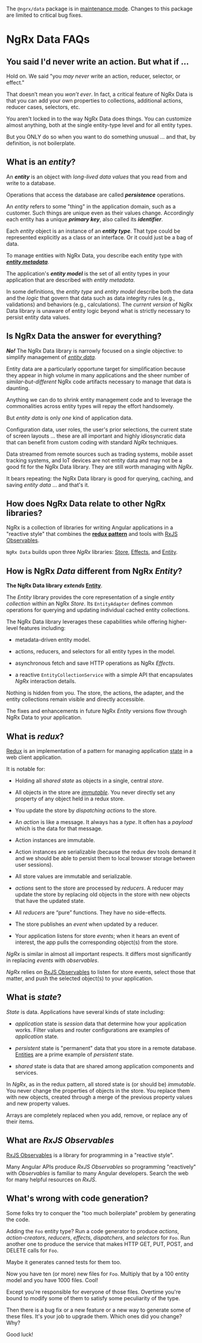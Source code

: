 <div class="alert is-critical">

The `@ngrx/data` package is in <a href="https://github.com/ngrx/platform/issues/4011" target="_blank">maintenance mode</a>.
Changes to this package are limited to critical bug fixes.

</div>

# NgRx Data FAQs

<a id="no-boilerplate-claim"></a>

## You said I'd never write an action. But what if ...

Hold on. We said "you _may never_ write an action, reducer, selector, or effect."

That doesn’t mean you _won’t ever_.
In fact, a critical feature of NgRx Data is that you can add your own properties to collections, additional actions, reducer cases, selectors, etc.

You aren't locked in to the way NgRx Data does things.
You can customize almost anything, both at the single entity-type level and for all entity types.

But you ONLY do so when you want to do something unusual … and that, by definition, is not boilerplate.

<a id="entity"></a>

## What is an _entity_?

An **_entity_** is an object with _long-lived data values_ that you read from and write to a database.

<div class="alert is-helpful">

Operations that access the database are called **_persistence_** operations.

</div>

An _entity_ refers to some "thing" in the application domain, such as a customer.
Such things are unique even as their values change. Accordingly each entity has a unique **_primary key_**, also called its **_identifier_**.

Each _entity_ object is an instance of an **_entity type_**. That type could be represented explicitly as a class or an interface. Or it could just be a bag of data.

To manage entities with NgRx Data, you describe each entity type with [**_entity metadata_**](guide/data/entity-metadata).

The application's **_entity model_** is the set of all entity types in your application that are described with _entity metadata_.

In some definitions, the _entity type_ and _entity model_ describe both the data and the _logic_ that govern that data such as data integrity rules (e.g., validations) and behaviors (e.g., calculations). The _current version_ of NgRx Data library is unaware of entity logic beyond what is strictly necessary to persist entity data values.

<a id="no-panacea"></a>

## Is NgRx Data the answer for everything?

**_No!_**
The NgRx Data library is narrowly focused on a single objective:
to simplify management of [_entity data_](#entity).

Entity data are a particularly opportune target for simplification
because they appear in high volume in many applications and
the sheer number of _similar-but-different_ NgRx code artifacts necessary to manage that data is daunting.

Anything we can do to shrink entity management code and to leverage the commonalities across entity types will repay the effort handsomely.

But _entity data_ is only _one_ kind of application data.

Configuration data, user roles, the user's prior selections, the current state of screen layouts ...
these are all important and highly idiosyncratic data that can benefit from
custom coding with standard _NgRx_ techniques.

Data streamed from remote sources such as trading systems,
mobile asset tracking systems, and IoT devices are not entity data
and may not be a good fit for the NgRx Data library.
They are still worth managing with _NgRx_.

It bears repeating: the NgRx Data library is good for
querying, caching, and saving _entity data_ ... and that's it.

<a id="ngrx"></a>

## How does NgRx Data relate to other NgRx libraries?

NgRx is a collection of libraries for writing Angular applications in a "reactive style" that combines the
**[redux pattern](#redux)** and tools with [RxJS Observables](#rxjs).

`NgRx Data` builds upon three _NgRx_ libraries:
[Store](guide/store),
[Effects](guide/effects), and
[Entity](guide/entity).

<a id="ngrx-entity"></a>

## How is NgRx _Data_ different from NgRx _Entity_?

**The NgRx Data library _extends_ [Entity](guide/entity)**.

The _Entity_ library provides the
core representation of a single _entity collection_ within an NgRx _Store_.
Its `EntityAdapter` defines common operations for querying and updating individual cached entity collections.

The NgRx Data library leverages these capabilities while offering higher-level features including:

- metadata-driven entity model.

- actions, reducers, and selectors for all entity types in the model.

- asynchronous fetch and save HTTP operations as NgRx _Effects_.

- a reactive `EntityCollectionService` with a simple API that
  encapsulates _NgRx_ interaction details.

Nothing is hidden from you.
The store, the actions, the adapter, and the entity collections remain visible and directly accessible.

The fixes and enhancements in future NgRx _Entity_ versions flow through NgRx Data to your application.

<a id="redux"></a>

## What is _redux_?

[Redux](https://redux.js.org/) is an implementation of a pattern for managing application [state](#state) in a web client application.

It is notable for:

- Holding all _shared state_ as objects in a single, central _store_.

- All objects in the store are [_immutable_](https://en.wikipedia.org/wiki/Immutable_object).
  You never directly set any property of any object held in a redux store.

- You update the store by _dispatching actions_ to the store.

- An _action_ is like a message. It always has a _type_. It often has a _payload_ which is the data for that message.

- Action instances are immutable.

- Action instances are serializable (because the redux dev tools demand it and we should be able to persist them to local browser storage between user sessions).

- All store values are immutable and serializable.

- _actions_ sent to the store are processed by _reducers_. A reducer may update the store by replacing old objects in the store with new objects that have the updated state.

- All _reducers_ are “pure” functions.
  They have no side-effects.

- The store publishes an _event_ when updated by a reducer.

- Your application listens for store _events_; when it hears an event of interest, the app pulls the corresponding object(s) from the store.

_NgRx_ is similar in almost all important respects.
It differs most significantly in replacing _events_ with _observables_.

_NgRx_ relies on
[RxJS Observables](#rxjs) to listen for store events, select those that matter, and push the selected object(s) to your application.

<a id="state"></a>

## What is _state_?

_State_ is data.
Applications have several kinds of state including:

- _application_ state is _session_ data that determine how your application works. Filter values and router configurations are examples of _application_ state.

- _persistent_ state is "permanent" data that you store in a remote database. [Entities](#entity) are a prime example of _persistent_ state.

- _shared_ state is data that are shared among application components and services.

In _NgRx_, as in the redux pattern, all stored state is (or should be) _immutable_.
You never change the properties of objects in the store.
You replace them with new objects, created through a merge of the previous property values and new property values.

Arrays are completely replaced when you add, remove, or replace any of their items.

<a id="rxjs"></a>

## What are _RxJS Observables_

[RxJS Observables](https://rxjs-dev.firebaseapp.com/) is a library for programming in a "reactive style".

Many Angular APIs produce _RxJS Observables_ so programming "reactively" with _Observables_ is familiar to many Angular developers. Search the web for many helpful resources on _RxJS_.

<a id="code-generation"></a>

## What's wrong with code generation?

Some folks try to conquer the "too much boilerplate" problem by generating the code.

Adding the `Foo` entity type? Run a code generator to produce _actions_, _action-creators_, _reducers_, _effects_, _dispatchers_, and _selectors_ for `Foo`.
Run another one to produce the service that makes HTTP GET, PUT, POST, and DELETE calls for `Foo`.

Maybe it generates canned tests for them too.

Now you have ten (or more) new files for `Foo`. Multiply that by a 100 entity model and you have 1000 files. Cool!

Except you're responsible for everyone of those files. Overtime you're bound to modify some of them to satisfy some peculiarity of the type.

Then there is a bug fix or a new feature or a new way to generate some of these files. It's your job to upgrade them. Which ones did you change? Why?

Good luck!
